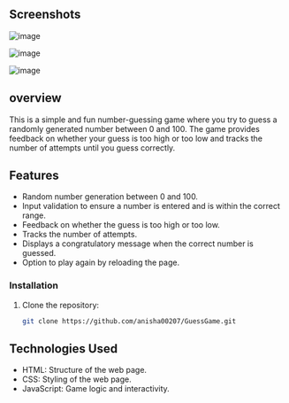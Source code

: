 ## Screenshots

![image](https://github.com/anisha00207/GuessGame/assets/90251007/2880f843-d961-4787-a212-d77f7448b8ca)

![image](https://github.com/anisha00207/GuessGame/assets/90251007/08c649ac-de9d-4ddd-9533-93b5adb3641c)

![image](https://github.com/anisha00207/GuessGame/assets/90251007/540a088c-dbc4-46a1-8c22-9002a4659402)




## overview

This is a simple and fun number-guessing game where you try to guess a randomly generated number between 0 and 100. The game provides feedback on whether your guess is too high or too low and tracks the number of attempts until you guess correctly.


## Features
- Random number generation between 0 and 100.
- Input validation to ensure a number is entered and is within the correct range.
- Feedback on whether the guess is too high or too low.
- Tracks the number of attempts.
- Displays a congratulatory message when the correct number is guessed.
- Option to play again by reloading the page.


### Installation
1. Clone the repository:
    ```bash
    git clone https://github.com/anisha00207/GuessGame.git
    ```

## Technologies Used
- HTML: Structure of the web page.
- CSS: Styling of the web page.
- JavaScript: Game logic and interactivity.



